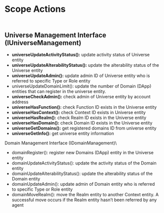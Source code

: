 # Scope Actions

\
**Universe Management Interface (IUniverseManagement)**
-------------------------------------------------------

* **universeUpdateActivityStatus():** update activity status of Universe entity
* **universeUpdateAlterabilityStatus():** update the alterability status of the Universe entity
* **universeUpdateAdmin():** update admin ID of Universe entity who is referred to specific Type or Role entity
* universeUpdateDomainLimit(): update the number of Domain (DApp) entities that can register in the universe entity.
* **universeCheckAdmin():** check admin of Universe entity by account address
* **universeHasFunction():** check Function ID exists in the Universe entity
* **universeHasContext():** check Context ID exists in Universe entity
* **universeHasRealm():** check Realm ID exists in the Universe entity
* **universeHasDomain():** check Domain ID exists in the Universe entity
* **universeGetDomains():** get registered domains ID from universe entity
* **universeGetInfo():** get universe entity information

Domain Management Interface (IDomainManagement)\



* domainRegister(): register new Domains (DApp) entity in the Universe entity
* domainUpdateActivityStatus(): update the activity status of the Domain entity
* domainUpdateAlterabilityStatus(): update the alterability status of the Domain entity
* domainUpdateAdmin(): update admin of Domain entity who is referred to specific Type or Role entity
* domainMoveRealm(): move the Realm entity to another Context entity. A successful move occurs if the Realm entity hasn’t been referred by any agent
